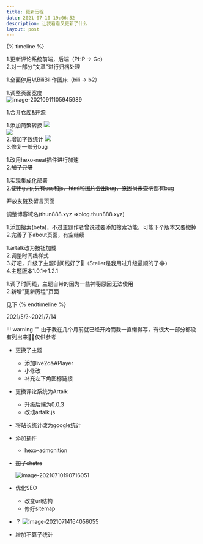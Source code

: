 ```yaml
---
title: 更新历程
date: 2021-07-10 19:06:52
description: 让我看看又更新了什么
layout: post
---
```


{% timeline %}
<!-- node 10/29 -->
1.更新评论系统前端，后端（PHP -> Go）<br>2.对一部分“文章”进行归档处理

<!-- node 9/19 -->
1.全面停用以BiliBili作图床（bili -> b2）

<!-- node 9/11 -->
1.调整页面宽度<br>![image-20210911105945989](https://asstes.thun888.xyz/file/pic-bed/2021/09/d4c4fe0a9738db2849de1090af4d8b06.png)

<!-- node 9/10 -->
1.合并仓库&开源
<!-- node 8/08 -->
1.添加简繁转换
![](https://asstes.thun888.xyz/file/pic-bed/2021/09/e9f34601035b8e673b92013e8a53e7b7.webp)<br>![](https://asstes.thun888.xyz/file/pic-bed/2021/09/4bef4d0bfd5f4e9fe31c53343ff97557.webp)<br>2.增加字数统计
![](https://asstes.thun888.xyz/file/pic-bed/2021/09/3fe3f01a855a2f480b9ca64af04e46cc.webp)<br>
3.修复一部分bug
<!-- node 8/01 -->
1.改用hexo-neat插件进行加速<br>2.~~加了只喵~~
<!-- node 7/30 -->
1.实现集成化部署<br>2.~~使用gulp,只有css和js，html和图片会出bug，原因尚未查明~~都有bug
<!-- node 7/29 -->
开放友链及留言页面
<!-- node 7/28 -->
调整博客域名(thun888.xyz =>blog.thun888.xyz)
<!-- node 7/20 -->
1.添加搜索(beta)，不过主题作者曾说过要添加搜索功能，可能下个版本又要撤掉<br>2.完善了下about页面，有空继续
<!-- node 7/18 -->
1.artalk改为按钮加载<br>2.调整时间线样式<br>3.好吧，升级了主题时间线好了👀（Steller是我用过升级最顺的了😂)<br>4.主题版本1.0.1=>1.2.1
<!-- node 7/17 -->
1.调了时间线，主题自带的因为一些神秘原因无法使用<br>2.新增"更新历程"页面
<!-- node 2021/5/?~2021/7/14 -->
见下
{% endtimeline %}

2021/5/?~2021/7/14

!!!  warning ""
    由于我在几个月前就已经开始而我一直懒得写，有很大一部分都没有列出来🤦‍♀️仅供参考<br>



- 更换了主题
  - 添加live2d&APlayer
  - 小修改
  - 补充左下角图标链接
- 更换评论系统为Artalk
  - 升级后端为0.0.3
  - 改动artalk.js
- 将站长统计改为google统计
- 添加插件
  - hexo-admonition

- ~~加了chatra~~

  ![image-20210710190716051](https://cdn.jsdelivr.net/gh/thun888/tuku@master/img/image-20210710190716051.png)

- 优化SEO
  - 改变url结构
  - 修好sitemap

- ？
![image-20210714164056055](https://cdn.jsdelivr.net/gh/thun888/tuku@master/img/image-20210714164056055.png)

- 增加不算子统计
